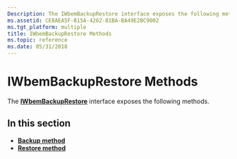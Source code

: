 ```yaml
---
Description: The IWbemBackupRestore interface exposes the following methods.
ms.assetid: CE8AEA5F-B15A-4262-81BA-BA49E2BC9002
ms.tgt_platform: multiple
title: IWbemBackupRestore Methods
ms.topic: reference
ms.date: 05/31/2018
---
```


# IWbemBackupRestore Methods

The [**IWbemBackupRestore**](/windows/desktop/api/Wbemcli/nn-wbemcli-iwbembackuprestore) interface exposes the following methods.

## In this section

-   [**Backup method**](/windows/desktop/api/Wbemcli/nf-wbemcli-iwbembackuprestore-backup)
-   [**Restore method**](/windows/desktop/api/Wbemcli/nf-wbemcli-iwbembackuprestore-restore)

 

 



